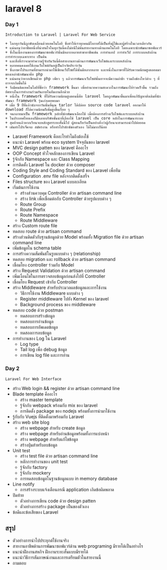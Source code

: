 # laravel 8 
### Day 1 
``Introduction to Laravel | Laravel For Web Service`` 

    + โลกทุกวันนี้ถูกขับเคลื่อนด้วยเทคโนโลยี ซึ่งทำให้เราทุกคนมีโอกาสได้เป็นทั้งผู้ใช้และผู้สร้างในเวลาเดียวกัน 
    + แน่นอนว่าอาชีพหนึ่งที่น่าสนใจในทุกวันนี้คงไม่หนีไม่พ้นสายงานทางด้านเทคโนโลยี โดยเฉพาะนักพัฒนาซอฟแแวร์ 
    + ซึ่งในเนื้องานของการพัฒนาซอฟแวร์นั้นมีหลากหลายสาขาอาชีพเช่น การทำแอป การทำเว็ป การระบบหลังบ้าน การทำระบบเฉพาะทาง เป็นต้น 
    + และสิ่งที่เราจะมาทำความรู้จักกันวันนี้คือสายงานทางด้านการพัฒนาเว็บไซต์และระบบหลังบ้าน  
    + หลายคนคงเคยใช้งานเว็บไซต์กันอยู่เป็นกิจวัตประจำวัน 
    + ซึ่งภาษาโปรแกรมที่สามารถนำมาใช้เขียนเว็ปไซต์ได้นั้นมีหลากหลาย และหนึ่งในภาษาที่ได้รับความนิยมสูงตลอดมาของเหล่านักพัฒนาคือ php 
    + แน่นอนว่าหากเขียนด้วย php เพียว ๆ แล้วการพัฒนาเว็บไซต์นั้นอาจจะมีความล่าช้า รวมถึงช่องโหว่ต่าง ๆ ที่อาจจะเกิดขึ้นได้ 
    + จึงมีคนคิดเทคโนโลยีที่ชื่อว่า framework ขึ้นมา เพื่ออำนวยความสะดวกในการพัฒนาให้รวดเร็วขึ้น รวมถึงทิศทางในการทำงานร่วมกันภายในทีมงานอีกด้วย 
    + หนึ่งใน framework ที่ได้รับความนิยมสูงตอนนี้คือ laravel โดยถูกพัฒนาขึ้นมาเพื่อแก้ปัญหาดั่งเดิมที่นักพัฒนา framework รุ่นเก่าเคยพบมา 
    + เมื่อ 9 ปีที่แล้วนับจากวันนั้นที่คุณ tarlor ได้ปล่อย source code laravel ออกมาให้ download ก็ได้ความนิยมก็เพิ่มสูงขึ้นเรื่อย ๆ
    + จนกลายมาเป็น framework หลักที่นักพัฒนาเลือกใช้ เมื่อต้องการสร้างเว็บไซต์และระบบหลังบ้าน
    + ในประเทศไทยเองก็มีหลายบริษัทชั้นนำที่เลือกใช้ laravel เป็น core หลักในการพัฒนาระบบ 
    + สุดท้ายแล้วหากเรียนจบหลักสูตรระยะสั้นนี้ไป ผู้สอนก็หวังเป็นอย่างยิ่งว่าผู้เรียนจะสามารถนำไปต่อยอด 
    + เช่นทำโปรเจ็คจบ สมัครงาน หรือทำโปรดักซ์ของตัวเอง ได้ไม่มากก็น้อย

- Laravel Framework คืออะไรทำไมถึงต้องใช้ 
- แนะนำ Laravel พร้อม eco system ปัจจุบันของ laravel
- MVC design patten ของ laravel คืออะไร
- OOP Concept หัวใจหลักของการเขียน Laravel 
- รู้จักกับ Namespace และ Class Mapping 
- การติดตั้ง Laravel ใน docker ด้วย composer 
- Coding Style and Coding Standard ของ Laravel เพื่อทีม
- Configuration .env file หลังจากติดตั้งเสร็จ
- Files structure ของ Laravel แบบละเอียด
- เริ่มต้นการใช้งาน
    + สร้างส่วนควบคุม Controller ด้วย artisan command line 
    + สร้าง link เพื่อเชื่อมต่อกับ Controller ด้วยรูปแบบต่าง ๆ 
    + Route Group 
    + Route Prefix 
    + Route Namespace 
    + Route Middleware 
- สร้าง Custom route file 
- ทดสอบ route ด้วย artisan command 
- สร้างส่วนติดตัวกับฐานข้อมูลด้วย Model พร้อมทั้ง Migration file ด้วย artisan command line 
- เพิ่มข้อมูลใน schema table 
- การสร้างความสัมพันธ์ในรูบแบบต่าง ๆ (relationship) 
- ทดสอบ migration และ rollback ด้วย artisan command  
- เชื่อมโยง controller ร่วมกับ Model 
- สร้าง Request Validation ด้วย artisan command 
- เพิ่มเงื่อนไขในการตรวจสอบข้อมูลก่อนส่งไปที่ Controller
- เชื่อมโยง Request เข้ากับ Controller 
- สร้าง Middleware สำหรับประมวลผลข้อมูลและการใช้งาน
    + วิธีการใช้งาน Middleware แบบต่าง ๆ 
    + Register middleware ไปยัง Kernel ของ laravel 
    + Background process ของ middleware 
- ทดสอบ code ด้วย postman 
    + ทดสอบการสร้างข้อมูล
    + ทดสอบการอ่านข้อมูล
    + ทดสอบการอัพเดตข้อมูล
    + ทดสอลการลบข้อมูล
- การทำงานของ Log ใน Laravel 
    + Log type 
    + Tail log เพื่อ debug ข้อมูล 
    + การเขียน log file และการอ่าน 

### Day 2
``Laravel For Web Interface``  
- สร้าง Web login && register ด้วย artisan command line 
- Blade template คืออะไร 
    + สร้าง master template 
    + รู้จักกับ webpack พร้อมกับ mix ของ laravel 
    + การติดตั้ง package ของ nodejs พร้อมทั้งการนำมาใช้งาน 
- รู้กับกับ Vuejs ที่ติดตั้งมาพร้อมกับ Laravel 
- สร้าง web site blog 
    + สร้าง webpage สำหรับ create ข้อมูล 
    + สร้าง webpage สำหรับอ่านข้อมูลพร้อมทั้งการแบ่งหน้า 
    + สร้าง webpage สำหรับแก้ไขข้อมูล 
    + สร้างปุ่มสำหรับลบข้อมูล 
- Unit test 
    + สร้าง test file ด้วย artisan command line 
    + หลักการทำงานของ unit test 
    + รู้จักกับ factory 
    + รู้จักกับ mockery 
    + การทดสอบข้อมูลในฐานข้อมูลแบบ in memory database 
- Line notify 
    + การสร้างระบบแจ้งเตือนกรณี application เกิดข้อผิดพลาด 
- ปิดท้าย
    + ตัวอย่างการเขียน code ด้วย design patten 
    + ตัวอย่างการสร้าง package เป็นของตัวเอง 
- ข้อดีและข้อเสียของ Laravel 

## สรุป
+ ตัวอย่างการนำไปประยุกต์ใช้งานจริง
+ สายงานอาชีพด้านการพัฒนาซอฟแวร์ด้าน web programing มีรายได้เป็นอย่างไร
+ แนะนำฝึกงานสหกิจ ฝึกงานระยะสั้นแบบมีรายได้
+ แนะนำวิธีการสัมภาษณ์งานและการเตรียมตัวในสายงานนี้
+ ถามตอบ